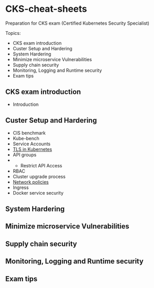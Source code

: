 # CKS-cheat-sheets
Preparation for CKS exam (Certified Kubernetes Security Specialist)

Topics:

* CKS exam introduction
* Custer Setup and Hardering
* System Hardering
* Minimize microservice Vulnerabilities
* Supply chain security
* Monitoring, Logging and Runtime security
* Exam tips

## CKS exam introduction

 - Introduction

## Custer Setup and Hardering

 - CIS benchmark
 - Kube-bench
 - Service Accounts
 - [TLS in Kubernetes](cluster_setup/TLS.md)
 - API groups
 - - Restrict API Access
 - RBAC
 - Cluster upgrade process
 - [Network policies](cluster_setup/NetworkPolicy.md)
 - Ingress
 - Docker service security 

## System Hardering



## Minimize microservice Vulnerabilities

## Supply chain security

## Monitoring, Logging and Runtime security

## Exam tips



